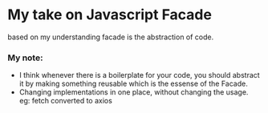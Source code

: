 # My take on Javascript Facade
based on my understanding facade is the abstraction of code. 

### My note:
- I think whenever there is a boilerplate for your code, you should abstract it by making something reusable which is the essense of the Facade.
- Changing implementations in one place, without changing the usage. eg: fetch converted to axios